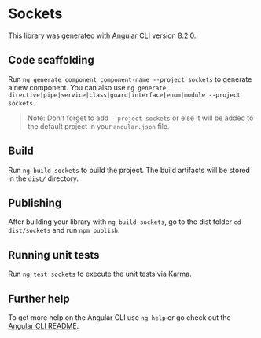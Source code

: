 # Sockets

This library was generated with [Angular CLI](https://github.com/angular/angular-cli) version 8.2.0.

## Code scaffolding

Run `ng generate component component-name --project sockets` to generate a new component. You can also use `ng generate directive|pipe|service|class|guard|interface|enum|module --project sockets`.
> Note: Don't forget to add `--project sockets` or else it will be added to the default project in your `angular.json` file. 

## Build

Run `ng build sockets` to build the project. The build artifacts will be stored in the `dist/` directory.

## Publishing

After building your library with `ng build sockets`, go to the dist folder `cd dist/sockets` and run `npm publish`.

## Running unit tests

Run `ng test sockets` to execute the unit tests via [Karma](https://karma-runner.github.io).

## Further help

To get more help on the Angular CLI use `ng help` or go check out the [Angular CLI README](https://github.com/angular/angular-cli/blob/master/README.md).
